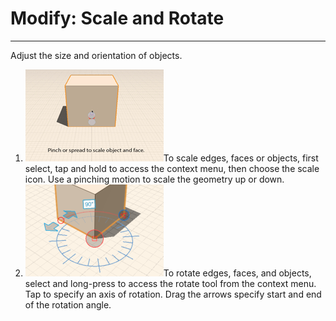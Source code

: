 # Modify: Scale and Rotate

----

Adjust the size and orientation of objects.

1. ![](Images/GUID-55582F73-C2A7-4ABD-BDD2-084BF1CBB579-low.gif)To scale edges, faces or objects, first select, tap and hold to access the context menu, then choose the scale icon. Use a pinching motion to scale the geometry up or down.
2. ![](Images/GUID-0666CC08-A6CE-4204-9DA9-F145F495A88B-low.png)To rotate edges, faces, and objects, select and long-press to access the rotate tool from the context menu. Tap to specify an axis of rotation. Drag the arrows specify start and end of the rotation angle.
